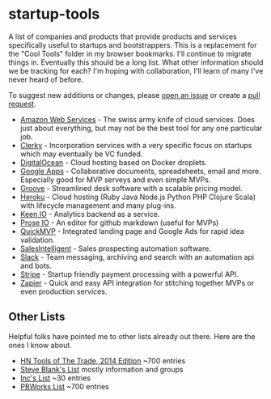 # startup-tools
A list of companies and products that provide products and services specifically useful to startups and bootstrappers. This is a replacement for the "Cool Tools" folder in my browser bookmarks. I'll continue to migrate things in. Eventually this should be a long list. What other information should we be tracking for each? I'm hoping with collaboration, I'll learn of many I've never heard of before.

To suggest new additions or changes, please [open an issue](https://github.com/BrightCanopy/startup-tools/issues) or create a [pull request](https://github.com/BrightCanopy/startup-tools/compare). 

 - [Amazon Web Services](https://aws.amazon.com) - The swiss army knife of cloud services. Does just about everything, but may not be the best tool for any one particular job.
 - [Clerky](https://www.clerky.com/) - Incorporation services with a very specific focus on startups which may eventually be VC funded.
 - [DigitalOcean](https://www.digitalocean.com) - Cloud hosting based on Docker droplets.
 - [Google Apps](https://www.google.com/work/apps/business) - Collaborative documents, spreadsheets, email and more. Especially good for MVP serveys and even simple MVPs.
 - [Groove](https://www.groovehq.com/) - Streamlined desk software with a scalable pricing model.
 - [Heroku](https://www.heroku.com) - Cloud hosting (Ruby  Java  Node.js  Python  PHP Clojure  Scala) with lifecycle management and many plug-ins.
 - [Keen IO](https://keen.io/) - Analytics backend as a service.
 - [Prose IO](http://prose.io) - An editor for github markdown (useful for MVPs)
 - [QuickMVP](https://quickmvp.com) - Integrated landing page and Google Ads for rapid idea validation.
 - [SalesIntelligent](https://SalesIntelligent.com) - Sales prospecting automation software.
 - [Slack](https://slack.com) - Team messaging, archiving and search with an automation api and bots.
 - [Stripe](https://stripe.com/) - Startup friendly payment processing with a powerful API.
 - [Zapier](https://zapier.com/) - Quick and easy API integration for stitching together MVPs or even production services.


## Other Lists

Helpful folks have pointed me to other lists already out there. Here are the ones I know about.
 - [HN Tools of The Trade, 2014 Edition](https://github.com/cjbarber/ToolsOfTheTrade) ~700 entries
 - [Steve Blank's List](http://steveblank.com/tools-and-blogs-for-entrepreneurs/) mostly information and groups 
 - [Inc's List](http://www.inc.com/jeff-haden/60-great-tools-and-resources-for-entrepreneurs-and-startups.html) ~30 entries
 - [PBWorks List](http://startuptools.pbworks.com/w/page/17974963/FrontPage) ~700 entries
